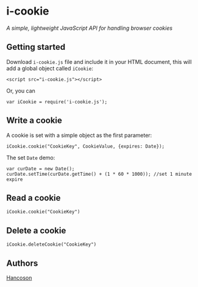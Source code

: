 # i-cookie
*A simple, lightweight JavaScript API for handling browser cookies*

## Getting started

Download `i-cookie.js` file and include it in your HTML document, this will add a global object called `iCookie`:

```
<script src="i-cookie.js"></script>
```
Or, you can 

```
var iCookie = require('i-cookie.js');
```
## Write a cookie

A cookie is set with a simple object as the first parameter:

```
iCookie.cookie("CookieKey", CookieValue, {expires: Date});
```
The set `Date` demo:

```
var curDate = new Date();
curDate.setTime(curDate.getTime() + (1 * 60 * 1000)); //set 1 minute expire
```

## Read a cookie

```
iCookie.cookie("CookieKey")
```
## Delete a cookie

```
iCookie.deleteCookie("CookieKey")
```

## Authors

[Hancoson](https://github.com/Hancoson)